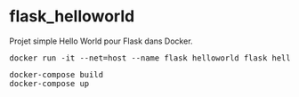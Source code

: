 # flask_helloworld
Projet simple Hello World pour Flask dans Docker.

<pre>
docker run -it --net=host --name flask_helloworld flask_helloworld /bin/bash
</pre>

<pre>
docker-compose build
docker-compose up
</pre>
